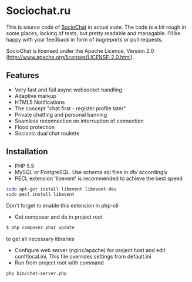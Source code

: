 Sociochat.ru
=========

This is source code of  <a href="https://sociochat.ru" target="_blank">SocioChat</a> in actual state.
The code is a bit rough in some places, lacking of tests, but pretty readable and managable.
I'll be happy with your feedback in form of bugreports or pull requests.

SocioChat is licensed under the Apache Licence, Version 2.0 (http://www.apache.org/licenses/LICENSE-2.0.html).

## Features

* Very fast and full async websocket handling
* Adaptive markup
* HTML5 Notifications
* The concept "chat first - register profile later"
* Private chatting and personal banning
* Seamless reconnection on interruption of connection
* Flood protection
* Socionic dual chat roulette

## Installation

* PHP 5.5
* MySQL or PostgreSQL. Use schema sql files in <em>db/</em> accordingly
* PECL extension 'libevent' is recommended to achieve the best speed
```bash
sudo apt-get install libevent libevent-dev
sudo pecl install libevent
```
Don't forget to enable this extension in php-cli
* Get composer and do in project root
```bash
$ php composer.phar update
```
to get all necessary libraries
* Configure web server (nginx/apache) for project host and edit conf/local.ini. This file overrides settings from default.ini
* Run from project root with command
```bash
php bin/chat-server.php
```
